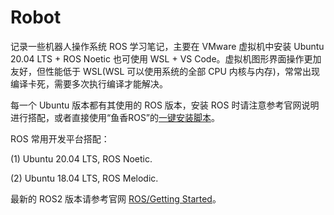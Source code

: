 # Robot

记录一些机器人操作系统 ROS 学习笔记，主要在 VMware 虚拟机中安装 Ubuntu 20.04 LTS + ROS Noetic 也可使用 WSL + VS Code。虚拟机图形界面操作更加友好，但性能低于 WSL(WSL 可以使用系统的全部 CPU 内核与内存)，常常出现编译卡死，需要多次执行编译才能解决。

每一个 Ubuntu 版本都有其使用的 ROS 版本，安装 ROS 时请注意参考官网说明进行搭配，或者直接使用“鱼香ROS”的[一键安装脚本](https://fishros.org.cn/forum/topic/20/%E5%B0%8F%E9%B1%BC%E7%9A%84%E4%B8%80%E9%94%AE%E5%AE%89%E8%A3%85%E7%B3%BB%E5%88%97?lang=en-US)。

ROS 常用开发平台搭配：

(1) Ubuntu 20.04 LTS, ROS Noetic.

(2) Ubuntu 18.04 LTS, ROS Melodic.

最新的 ROS2 版本请参考官网 [ROS/Getting Started](https://www.ros.org/blog/getting-started/)。
